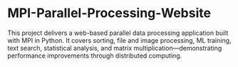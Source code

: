 # MPI-Parallel-Processing-Website
This project delivers a web-based parallel data processing application built with MPI in Python. It covers sorting, file and image processing, ML training, text search, statistical analysis, and matrix multiplication—demonstrating performance improvements through distributed computing.
